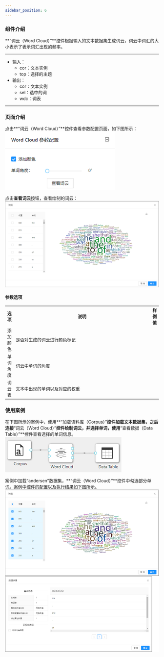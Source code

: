 ```yaml
---
sidebar_position: 6
---
```

### 组件介绍
**“词云（Word Cloud）”**控件根据输入的文本数据集生成词云，词云中词汇的大小表示了表示词汇出现的频率。
<hr/>

- 输入：
  - cor：文本实例
  - top：选择的主题
- 输出：
  - cor：文本实例
  - sel：选中的词
  - wdc：词表

<hr/>


### 页面介绍
点击**“词云（Word Cloud）”**控件查看参数配置页面，如下图所示：  
[ ![](/img/aistudio/text-mining/word-cloud/param.png) ](/img/aistudio/text-mining/word-cloud/param.png)

点击**查看词云**按钮，查看绘制的词云：  
[ ![](/img/aistudio/text-mining/word-cloud/interaction.png) ](/img/aistudio/text-mining/word-cloud/interaction.png)

#### 参数选项
<table>
  <tr>
    <th>选项</th>
    <th width="650">说明</th>
    <th>样例值</th>
  </tr>
  <tr>
      <td>添加颜色</td> 
      <td>
      是否对生成的词云进行颜色标记
      </td> 
      <td></td>
  </tr>
  <tr>
      <td>单词角度</td> 
      <td>
      词云中单词的角度
      </td> 
      <td></td>
  </tr>
  <tr>
      <td>词云表</td> 
      <td>
      文本中出现的单词以及对应的权重
      </td> 
      <td></td>
  </tr>
</table>

### 使用案例
在下图所示的案例中，使用**“加载语料库（Corpus）”**控件加载文本数据集，之后连接**“词云（Word Cloud）”**控件绘制词云，并选择单词，使用**“查看数据（Data Table）”**控件查看选择的单词信息。    
[ ![](/img/aistudio/text-mining/word-cloud/workflow.png) ](/img/aistudio/text-mining/word-cloud/workflow.png)

案例中加载“andersen”数据集，**“词云（Word Cloud）”**控件中勾选部分单词。案例中控件的配置以及执行结果如下图所示。
[ ![](/img/aistudio/text-mining/word-cloud/workflow-result.png) ](/img/aistudio/text-mining/word-cloud/workflow-result.png)